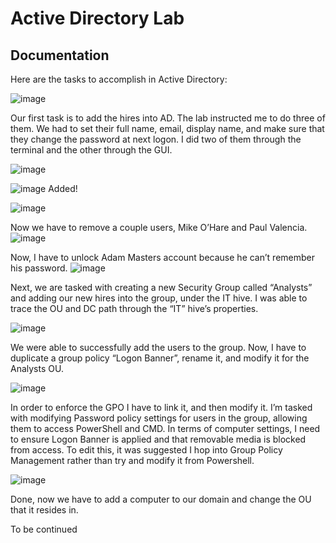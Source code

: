 # Active Directory Lab

## Documentation

Here are the tasks to accomplish in Active Directory:

![image](https://github.com/user-attachments/assets/593d3343-cd8a-4809-b2e5-09d0f9900246)

Our first task is to add the hires into AD. The lab instructed me to do three of them. We had to set their full name, email, display name, and make sure that they change the password at next logon. I did two of them through the terminal and the other through the GUI.

![image](https://github.com/user-attachments/assets/66fe5b55-c237-4bb5-ac95-eef66c20fd1d)

![image](https://github.com/user-attachments/assets/f21cd15c-5c82-4148-bb91-81030d32accf)
Added!

![image](https://github.com/user-attachments/assets/824b0905-10c6-41b3-8726-e1733fa7dea7)

Now we have to remove a couple users, Mike O’Hare and Paul Valencia.
![image](https://github.com/user-attachments/assets/7e60e28d-cfa1-41ab-97e6-46da1ad66e02)

Now, I have to unlock Adam Masters account because he can’t remember his password.
![image](https://github.com/user-attachments/assets/2d9d73e1-733f-45a4-9235-ea7aafa06cf0)

Next, we are tasked with creating a new Security Group called “Analysts” and adding our new hires into the group, under the IT hive. I was able to trace the OU and DC path through the “IT” hive’s properties.

![image](https://github.com/user-attachments/assets/fd39a01c-6aab-4667-b3b4-b823a3b40fc0)

We were able to successfully add the users to the group.
Now, I have to duplicate a group policy “Logon Banner”, rename it, and modify it for the Analysts OU.

![image](https://github.com/user-attachments/assets/8f68eba8-6f17-4813-8cbd-fbd9acf2be34)

In order to enforce the GPO I have to link it, and then modify it. I’m tasked with modifying Password policy settings for users in the group, allowing them to access PowerShell and CMD. In terms of computer settings, I need to ensure Logon Banner is applied and that removable media is blocked from access. To edit this, it was suggested I hop into Group Policy Management rather than try and modify it from Powershell.

![image](https://github.com/user-attachments/assets/95c1edf1-4409-4a3e-9dc0-543d3507e561)

Done, now we have to add a computer to our domain and change the OU that it resides in.

To be continued


